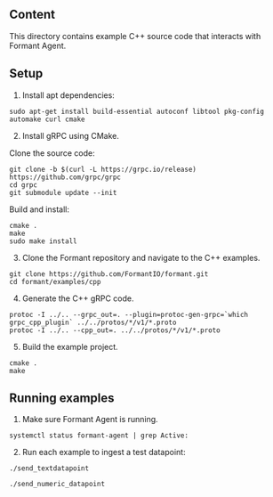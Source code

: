 ## Content

This directory contains example C++ source code that interacts with Formant Agent.

## Setup

1. Install apt dependencies:
```
sudo apt-get install build-essential autoconf libtool pkg-config automake curl cmake
```

2. Install gRPC using CMake.

Clone the source code:
```
git clone -b $(curl -L https://grpc.io/release) https://github.com/grpc/grpc
cd grpc
git submodule update --init
```

Build and install:
```
cmake .
make
sudo make install
```

3. Clone the Formant repository and navigate to the C++ examples.

```
git clone https://github.com/FormantIO/formant.git
cd formant/examples/cpp
```

4. Generate the C++ gRPC code.
```
protoc -I ../.. --grpc_out=. --plugin=protoc-gen-grpc=`which grpc_cpp_plugin` ../../protos/*/v1/*.proto
protoc -I ../.. --cpp_out=. ../../protos/*/v1/*.proto
```

5. Build the example project.
```
cmake .
make
```

## Running examples

1. Make sure Formant Agent is running.
```
systemctl status formant-agent | grep Active:
```

2. Run each example to ingest a test datapoint:
```
./send_textdatapoint

./send_numeric_datapoint
```